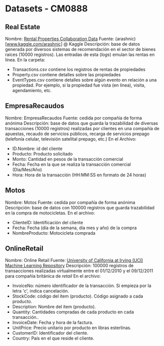 # Datasets - CM0888

## Real Estate

Nombre: [Rental Properties Collaboration Data](https://www.kaggle.com/datasets/arashnic/property-data)
Fuente: (arashnic)[www.kaggle.com/arashnic] @ Kaggle
Descripción: base de datos generada por diversos sistemas de recomendación en el sector de bienes raíces (10000 registros). Las entradas de esta (*logs*) emulan las rentas en línea.
En la carpeta:
- Transactions.csv contiene los registros de rentas de propiedades
- Property.csv contiene detalles sobre las propiedades
- EventTypes.csv contiene detalles sobre algún evento en relación a una propiedad. Por ejemplo, si la propiedad fue vista (en línea), visita, agendamiento, etc.


## EmpresaRecaudos
Nombre: EmpresaRecaudos
Fuente: cedida por compañía de forma anónima
Descripción: base de datos que guarda la trazabilidad de diversas transacciones (10000 registros) realizadas por clientes en una compañía de apuestas, recaudo de servicios públicos, recarga de servicios prepago (telefonía celular, televisión satelital prepago, etc.)
En el Archivo:
- ID.Nombre: id del cliente
- Producto: Producto solicitado
- Monto: Cantidad en pesos de la transacción comercial
- Fecha: Fecha en la que se realiza la transacción comercial (Día/Mes/Año)
- Hora: Hora de la transacción (HH:MM:SS en formato de 24 horas)


## Motos
Nombre: Motos
Fuente: cedida por compañía de forma anónima
Descripción: base de datos con 100000 registros que guarda trazabilidad en la compra de motocicletas.
En el archivo:
- ClienteID: Identificación del cliente
- Fecha: Fecha (día de la semana, día mes y año) de la compra
- NombreProducto: Motocicleta comprada


## OnlineRetail
Nombre: Online Retail
Fuente: [University of California at Irving (UCI) Machine Learning Repository](https://archive.ics.uci.edu/dataset/352/online+retail)
Descripción: 100000 registros de transacciones realizadas virtualmente entre el 01/12/2010 y el 09/12/2011 para compañía británica de *retail*
En el archivo:
- InvoiceNo: número identificador de la transacción. Si empieza por la letra 'c', indica cancelación. 
- StockCode: código del ítem (producto). Código asignado a cada producto.
- Description: Nombre del ítem (producto).
- Quantity: Cantidades compradas de cada producto en cada transacción..	
- InvoiceDate: Fecha y hora de la factura.
- UnitPrice: Precio unitario por producto en libras esterlinas.
- CustomerID: Identificador del cliente.
- Country: País en el que reside el cliente.
